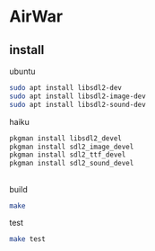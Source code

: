 # AirWar

## install


ubuntu
```bash
sudo apt install libsdl2-dev
sudo apt install libsdl2-image-dev
sudo apt install libsdl2-sound-dev
```

haiku
```bash
pkgman install libsdl2_devel
pkgman install sdl2_image_devel
pkgman install sdl2_ttf_devel
pkgman install sdl2_sound_devel
```

## 

build
```bash
make
```

test
```bash
make test
```

